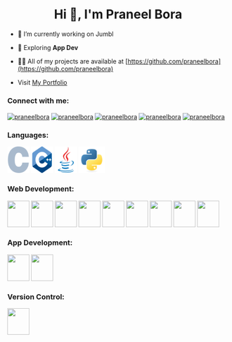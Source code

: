 <h1 align="center">Hi 👋, I'm Praneel Bora</h1>

- 🔭 I’m currently working on Jumbl

- 🌱 Exploring **App Dev**

- 👨‍💻 All of my projects are available at [https://github.com/praneelbora](https://github.com/praneelbora)

- Visit [My Portfolio](praneelbora.vercel.app)


<h3 align="left">Connect with me:</h3>
<p align="left">
<a href="https://twitter.com/praneelbora" target="blank"><img align="center" src="https://raw.githubusercontent.com/rahuldkjain/github-profile-readme-generator/master/src/images/icons/Social/twitter.svg" alt="praneelbora" height="40" width="50" /></a>
<a href="https://linkedin.com/in/praneelbora" target="blank"><img align="center" src="https://raw.githubusercontent.com/rahuldkjain/github-profile-readme-generator/master/src/images/icons/Social/linked-in-alt.svg" alt="praneelbora" height="40" width="50" /></a>
<a href="https://instagram.com/praneelbora" target="blank"><img align="center" src="https://raw.githubusercontent.com/rahuldkjain/github-profile-readme-generator/master/src/images/icons/Social/instagram.svg" alt="praneelbora" height="40" width="50" /></a>
<a href="https://www.hackerrank.com/praneelbora" target="blank"><img align="center" src="https://raw.githubusercontent.com/rahuldkjain/github-profile-readme-generator/master/src/images/icons/Social/hackerrank.svg" alt="praneelbora" height="40" width="50" /></a>
<a href="https://discord.gg/praneelbora" target="blank"><img align="center" src="https://raw.githubusercontent.com/rahuldkjain/github-profile-readme-generator/master/src/images/icons/Social/discord.svg" alt="praneelbora" height="40" width="50" /></a>
</p>

<h3 align="left">Languages:</h3>
<p align="left"> 
<img src="https://raw.githubusercontent.com/devicons/devicon/master/icons/c/c-original.svg" alt="c" width="50" height="60"/> 
<img src="https://raw.githubusercontent.com/devicons/devicon/master/icons/cplusplus/cplusplus-original.svg" alt="cplusplus"  width="50" height="60"/> 
<img src="https://raw.githubusercontent.com/devicons/devicon/master/icons/java/java-original.svg" alt="java" width="50" height="60"/> 
<img src="https://raw.githubusercontent.com/devicons/devicon/master/icons/python/python-original.svg" alt="python" wwidth="50" height="60"/> 
</p>
<h3 align="left">Web Development:</h3>
<p align="left"> 
<img src="https://cdn.jsdelivr.net/gh/devicons/devicon@latest/icons/html5/html5-plain-wordmark.svg"  width="50" height="60"/>
<img src="https://cdn.jsdelivr.net/gh/devicons/devicon@latest/icons/css3/css3-plain-wordmark.svg"  width="50" height="60"/>
<img src="https://cdn.jsdelivr.net/gh/devicons/devicon@latest/icons/bootstrap/bootstrap-original-wordmark.svg" width="50" height="60"/> 
<img src="https://cdn.jsdelivr.net/gh/devicons/devicon@latest/icons/tailwindcss/tailwindcss-original-wordmark.svg" width="50" height="60"/> 
<img src="https://cdn.jsdelivr.net/gh/devicons/devicon@latest/icons/javascript/javascript-original.svg" width="50" height="60"/> 
<img src="https://cdn.jsdelivr.net/gh/devicons/devicon@latest/icons/php/php-original.svg" width="50" height="60"/> 
<img src="https://cdn.jsdelivr.net/gh/devicons/devicon@latest/icons/postgresql/postgresql-original-wordmark.svg" width="50" height="60"/> 
<img src="https://cdn.jsdelivr.net/gh/devicons/devicon@latest/icons/react/react-original-wordmark.svg" width="50" height="60"/> 
<img src="https://cdn.jsdelivr.net/gh/devicons/devicon@latest/icons/nextjs/nextjs-original.svg" width="50" height="60"/>
</p>
<h3 align="left">App Development:</h3>
<p align="left"> 
<img src="https://cdn.jsdelivr.net/gh/devicons/devicon@latest/icons/swift/swift-original.svg" width="50" height="60"/>
<img src="https://cdn.jsdelivr.net/gh/devicons/devicon@latest/icons/react/react-original-wordmark.svg" width="50" height="60"/> 
</p>
<h3 align="left">Version Control:</h3>
<p align="left"> 
<img src="https://cdn.jsdelivr.net/gh/devicons/devicon@latest/icons/git/git-plain-wordmark.svg" width="50" height="60"/>          
</p>
          
          
          

          

          

          

